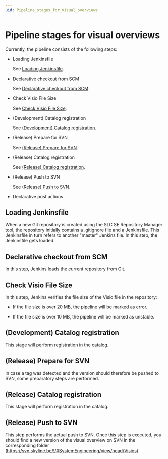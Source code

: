 ```yaml
---
uid: Pipeline_stages_for_visual_overviews
---
```


# Pipeline stages for visual overviews

Currently, the pipeline consists of the following steps:

- Loading Jenkinsfile

    See [Loading Jenkinsfile](#loading-jenkinsfile).

- Declarative checkout from SCM

    See [Declarative checkout from SCM](#declarative-checkout-from-scm).

- Check Visio File Size

    See [Check Visio File Size](#check-visio-file-size).

- (Development) Catalog registration

    See [(Development) Catalog registration](#development-catalog-registration).

- (Release) Prepare for SVN

    See [(Release) Prepare for SVN](#release-prepare-for-svn).

- (Release) Catalog registration

    See [(Release) Catalog registration](#release-catalog-registration).

- (Release) Push to SVN

    See [(Release) Push to SVN](#release-push-to-svn).

- Declarative post actions

## Loading Jenkinsfile

When a new Git repository is created using the SLC SE Repository Manager tool, the repository initially contains a .gitignore file and a Jenkinsfile. This Jenkinsfile in turn refers to another "master" Jenkins file. In this step, the Jenkinsfile gets loaded.

## Declarative checkout from SCM

In this step, Jenkins loads the current repository from Git.

## Check Visio File Size

In this step, Jenkins verifies the file size of the Visio file in the repository:

- If the file size is over 20 MB, the pipeline will be marked as error.

- If the file size is over 10 MB, the pipeline will be marked as unstable.

## (Development) Catalog registration

This stage will perform registration in the catalog.

## (Release) Prepare for SVN

In case a tag was detected and the version should therefore be pushed to SVN, some preparatory steps are performed.

## (Release) Catalog registration

This stage will perform registration in the catalog.

## (Release) Push to SVN

This step performs the actual push to SVN. Once this step is executed, you should find a new version of the visual overview on SVN in the corresponding folder (<https://svn.skyline.be/!/#SystemEngineering/view/head/Visios>).
